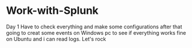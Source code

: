 # Work-with-Splunk

Day 1 
Have to check everything and make some configurations after that going to creat some events on Windows pc to see if everything works fine on Ubuntu and i can read logs. Let's rock
